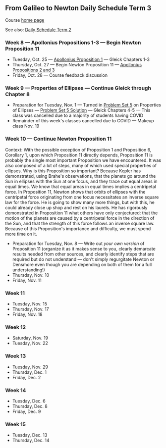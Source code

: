 ## From Galileo to Newton Daily Schedule Term 3

Course [home page](./)

See also: [Daily Schedule Term 2](./daily_schedule_term_2.html)

### Week 8 &mdash; Apollonius Propositions 1-3 &mdash; Begin Newton Proposition 11

* Tuesday, Oct. 25 &mdash; [Apollonius Proposition 1](./resources/12PagesOfApollonius.pdf) &mdash; Gleick Chapters 1-3
* Thursday, Oct. 27 &mdash; Begin Newton Proposition 11 &mdash; [Apollonius Propositions 2 and 3](./resources/12PagesOfApollonius.pdf)
* Friday, Oct. 28 &mdash; Course feedback discussion

### Week 9 &mdash; Properties of Ellipses &mdash; Continue Gleick through Chapter 8

* Preparation for Tuesday, Nov. 1 &mdash; Turned in [Problem Set 5](./assignments/PS05.nb.pdf) on Properties of Ellipses &mdash; [Problem Set 5 Solution](./assignments/PS05-Solution.pdf) &mdash; Gleick Chapters 4-5 &mdash; This class was cancelled due to a majority of students having COVID
* Remainder of this week's classes cancelled due to COVID &mdash; Makeup class Nov. 19

### Week 10 &mdash; Continue Newton Proposition 11

Context: With the possible exception of Proposition 1 and Proposition 6, Corollary 1, upon which Proposition 11 directly depends, Proposition 11 is probably the single most important Proposition we have encountered. It was also composed of a lot of steps, many of which used special properties of ellipses. Why is this Proposition so important? Because Kepler has demonstrated, using Brahe's observations, that the planets go around the Sun in ellipses with the Sun at one focus, and they trace out equal areas in equal times. We know that equal areas in equal times implies a centripetal force. In Proposition 11, Newton shows that orbits of ellipses with the centripetal force originating from one focus necessitates an inverse square law for the force. He is going to show many more things, but with this, he could already close up shop and rest on his laurels. He has rigorously demonstrated in Proposition 11 what others have only conjectured: that the motion of the planets are caused by a centripetal force in the direction of the Sun, and that the strength of this force follows an inverse square law. Because of this Proposition's importance and difficulty, we must spend more time on it.

* Preparation for Tuesday, Nov. 8 &mdash; Write out *your own version* of Proposition 11 (organize it as it makes sense to you, clearly demarcate results needed from other sources, and clearly identify steps that are required but do not understand &mdash; don't simply regurgitate Newton or Densmore even though you are depending on both of them for a full understanding!)
* Thursday, Nov. 10
* Friday, Nov. 11

### Week 11

* Tuesday, Nov. 15
* Thursday, Nov. 17
* Friday, Nov. 18

### Week 12

* Saturday, Nov. 19
* Tuesday, Nov. 22

### Week 13

* Tuesday, Nov. 29
* Thursday, Dec. 1
* Friday, Dec. 2

### Week 14

* Tuesday, Dec. 6
* Thursday, Dec. 8
* Friday, Dec. 9

### Week 15

* Tuesday, Dec. 13
* Thursday, Dec. 14


